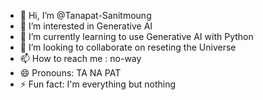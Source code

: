 - 👋 Hi, I’m @Tanapat-Sanitmoung
- 👀 I’m interested in Generative AI
- 🌱 I’m currently learning to use Generative AI with Python
- 💞️ I’m looking to collaborate on reseting the Universe
- 📫 How to reach me : no-way
- 😄 Pronouns: TA NA PAT
- ⚡ Fun fact: I'm everything but nothing

<!---
Tanapat-Sanitmoung/Tanapat-Sanitmoung is a ✨ special ✨ repository because its `README.md` (this file) appears on your GitHub profile.
You can click the Preview link to take a look at your changes.
--->

